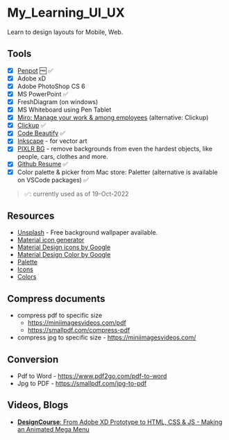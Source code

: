 # My_Learning_UI_UX
Learn to design layouts for Mobile, Web.

## Tools
* [x] [Penpot](https://design.penpot.app/) 🆓 ✅
* [x] Adobe xD
* [x] Adobe PhotoShop CS 6
* [x] MS PowerPoint ✅
* [x] FreshDiagram (on windows)
* [x] MS Whiteboard using Pen Tablet
* [x] [Miro: Manage your work & among employees](https://miro.com/apps/) (alternative: Clickup)
* [x] [Clickup](https://app.clickup.com/) ✅
* [x] [Code Beautify](https://carbon.now.sh/) ✅
* [x] [Inkscape](https://inkscape.org/release/inkscape-1.0.2/windows/64-bit/exe/dl/) - for vector art
* [x] [PIXLR BG](https://pixlr.com/remove-background/) - remove backgrounds from even the hardest objects, like people, cars, clothes and more.
* [x] [Github Resume](https://github.com/anuraghazra/github-readme-stats/blob/master/themes/README.md) ✅
* [x] Color palette & picker from Mac store: Paletter (alternative is available on VSCode packages) ✅

> ✅: currently used as of 19-Oct-2022

## Resources
* [Unsplash](https://unsplash.com/) - Free background wallpaper available.
* [Material icon generator](https://romannurik.github.io/AndroidAssetStudio/icons-launcher.html)
* [Material Design icons by Google](https://material.io/tools/icons/?style=baseline)
* [Material Design Color by Google](https://material-ui.com/customization/color/)
* [Palette](https://www.materialpalette.com/)
* [Icons](https://www.materialpalette.com/icons)
* [Colors](https://www.materialpalette.com/colors)

## Compress documents
* compress pdf to specific size 
  - https://miniimagesvideos.com/pdf
  - https://smallpdf.com/compress-pdf
* compress jpg to specific size - https://miniimagesvideos.com/

## Conversion
* Pdf to Word - https://www.pdf2go.com/pdf-to-word
* Jpg to PDF - https://smallpdf.com/jpg-to-pdf

## Videos, Blogs
* [__DesignCourse__: From Adobe XD Prototype to HTML, CSS & JS - Making an Animated Mega Menu](https://www.youtube.com/watch?v=4G9c5swUyOc)
